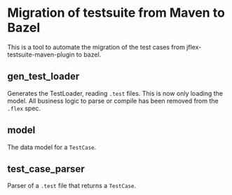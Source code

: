 # Migration of testsuite from Maven to Bazel

This is a tool to automate the migration of the test cases
from jflex-testsuite-maven-plugin to bazel.

## gen_test_loader

Generates the TestLoader, reading `.test` files.
This is now only loading the model. All business logic to
parse or compile has been removed from the `.flex` spec.

## model

The data model for a `TestCase`.

## test_case_parser

Parser of a `.test` file that returns a `TestCase`.


